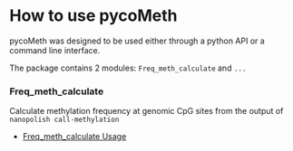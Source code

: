 # How to use pycoMeth

pycoMeth was designed to be used either through a python API or a command line interface.

The package contains 2 modules: `Freq_meth_calculate` and `...`


### Freq_meth_calculate

Calculate methylation frequency at genomic CpG sites from the output of `nanopolish call-methylation`

* [Freq_meth_calculate Usage](https://a-slide.github.io/pycoMeth/demo/Freq_meth_calculate_usage/)
